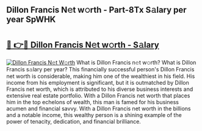 ## Dillon Francis N𝚎t w𝚘rth - Part-8Tx S𝚊lary per year SpWHK

# <h2><a href="http://gc3wiau.nevu.top/?p=Dillon+Francis">🔗 👉🔴 Dillon Francis N𝚎t w𝚘rth - S𝚊lary</a></h2>

[![Dillon Francis N𝚎t W𝚘rth](https://i.imgur.com/Oavwk0R.jpeg)](http://gc3wiau.nevu.top/?p=Dillon+Francis)
What is Dillon Francis n𝚎t w𝚘rth? What is Dillon Francis s𝚊lary per year?
This financially successful person's Dillon Francis net worth is considerable, making him one of the wealthiest in his field. His income from his employment is significant, but it is outmatched by Dillon Francis net worth, which is attributed to his diverse business interests and extensive real estate portfolio. With a Dillon Francis net worth that places him in the top echelons of wealth, this man is famed for his business acumen and financial savvy. With a Dillon Francis net worth in the billions and a notable income, this wealthy person is a shining example of the power of tenacity, dedication, and financial brilliance.
